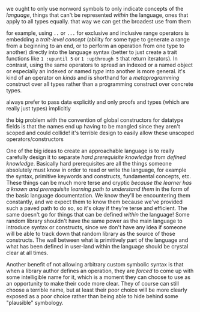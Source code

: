 we ought to only use nonword symbols to only indicate concepts of the *language*, things that can't be represented *within* the language, ones that apply to all types equally. that way we can get the broadest use from them

for example, using `..` or `...` for exclusive and inclusive range operators is embedding a *trait-level concept* (ability for some type to generate a range from a beginning to an end, or to perform an operation from one type to another) directly into the language syntax (better to just create a trait functions like `1 :upuntil 5` or `1 :upthrough 5` that return iterators). In contrast, using the same operators to spread an indexed or a named object or especially an indexed or named *type* into another is more general. it's kind of an operator on *kinds* and is shorthand for a *metaprogramming* construct over all types rather than a programming construct over concrete types.





always prefer to pass data explicitly and only proofs and types (which are really just types) implicitly



the big problem with the convention of global constructors for datatype fields is that the names end up having to be mangled since they aren't scoped and could collide! it's terrible design to easily allow these unscoped operators/constructors



One of the big ideas to create an approachable language is to really carefully design it to separate *hard prerequisite knowledge* from *defined knowledge*. Basically hard prerequisites are all the things someone absolutely must know in order to read or write the language, for example the syntax, primitive keywords and constructs, fundamental concepts, etc. These things can be much more terse and cryptic *because the learner has a known and prerequisite learning path to understand them* in the form of the basic language documentation. We know they'll be encountering them constantly, and we expect them to know them because we've provided such a paved path to do so, so it's okay if they're terse and efficient. The same doesn't go for things that can be defined *within* the language! Some random library shouldn't have the same power as the main language to introduce syntax or constructs, since we don't have any idea if someone will be able to track down that random library as the source of those constructs. The wall between what is primitively part of the language and what has been defined in user-land within the language should be crystal clear at all times.

Another benefit of not allowing arbitrary custom symbolic syntax is that when a library author defines an operation, they are *forced* to come up with some intelligible name for it, which is a moment they can choose to use as an opportunity to make their code more clear. They of course can still choose a terrible name, but at least their poor choice will be more clearly exposed as a poor choice rather than being able to hide behind some "plausible" symbology.
